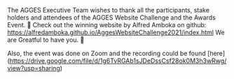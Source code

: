 The AGGES Executive Team wishes to thank all the participants, stake holders and attendees of the AGGES Website Challenge and the Awards Event. 🤗
Check out the winning website by Alfred Amboka on github:
https://alfredamboka.github.io/AggesWebsiteChallenge2021/index.html
We are Greatful to have you. 🤩 

Also, the event was done on Zoom and the recording could be found [here] (https://drive.google.com/file/d/1g6TvRGAb1sJDeDssCsf28ok0M3h3wRwg/view?usp=sharing)